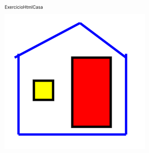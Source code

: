
ExercicioHtmlCasa

![image](https://github.com/laisvidoto1994/upe/blob/master/04%20-%20Analise%20Visual%20de%20Dados/D3JS/imagemExercicioHtmlCasa.PNG)
